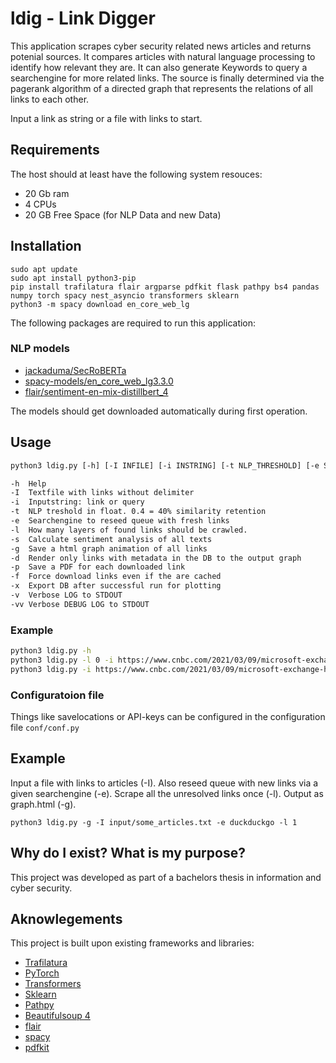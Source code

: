 # ldig - Link Digger

This application scrapes cyber security related news articles and returns potenial sources. It compares articles with natural language processing to identify how relevant they are. It can also generate Keywords to query a searchengine for more related links. The source is finally determined via the pagerank algorithm of a directed graph that represents the relations of all links to each other.

Input a link as string or a file with links to start.

## Requirements
The host should at least have the following system resouces:
- 20 Gb ram
- 4 CPUs
- 20 GB Free Space (for NLP Data and new Data)

## Installation

```
sudo apt update
sudo apt install python3-pip
pip install trafilatura flair argparse pdfkit flask pathpy bs4 pandas numpy torch spacy nest_asyncio transformers sklearn
python3 -m spacy download en_core_web_lg
```
The following packages are required to run this application:
### NLP models

- [jackaduma/SecRoBERTa](https://github.com/jackaduma/SecBERT)
- [spacy-models/en_core_web_lg3.3.0](https://github.com/explosion/spacy-models/releases/tag/en_core_web_lg-3.3.0)
- [flair/sentiment-en-mix-distillbert_4](https://nlp.informatik.hu-berlin.de/resources/models/sentiment-curated-distilbert/)

The models should get downloaded automatically during first operation.

## Usage
```txt
python3 ldig.py [-h] [-I INFILE] [-i INSTRING] [-t NLP_THRESHOLD] [-e SEARCH_ENGINE] [-l LAYER_DEPTH] [-s] [-g] [-d] [-p] [-f] [-x] [-v] [-vv]

-h  Help
-I  Textfile with links without delimiter
-i  Inputstring: link or query
-t  NLP treshold in float. 0.4 = 40% similarity retention
-e  Searchengine to reseed queue with fresh links
-l  How many layers of found links should be crawled.
-s  Calculate sentiment analysis of all texts
-g  Save a html graph animation of all links
-d  Render only links with metadata in the DB to the output graph
-p  Save a PDF for each downloaded link
-f  Force download links even if the are cached
-x  Export DB after successful run for plotting
-v  Verbose LOG to STDOUT
-vv Verbose DEBUG LOG to STDOUT
```

### Example

```bash
python3 ldig.py -h
python3 ldig.py -l 0 -i https://www.cnbc.com/2021/03/09/microsoft-exchange-hack-explained.html
python3 ldig.py -i https://www.cnbc.com/2021/03/09/microsoft-exchange-hack-explained.html
```

### Configuratoion file
Things like savelocations or API-keys can be configured in the configuration file `conf/conf.py`

## Example

Input a file with links to articles (-I). Also reseed queue with new links via a given searchengine (-e). Scrape all the unresolved links once (-l). Output as graph.html (-g).

`python3 ldig.py -g -I input/some_articles.txt -e duckduckgo -l 1`


## Why do I exist? What is my purpose?
This project was developed as part of a bachelors thesis in information and cyber security.

## Aknowlegements

This project is built upon existing frameworks and libraries:
- [Trafilatura](https://github.com/adbar/trafilatura)
- [PyTorch](https://github.com/pytorch/pytorch)
- [Transformers](https://github.com/huggingface/transformers)
- [Sklearn](https://github.com/scikit-learn/scikit-learn)
- [Pathpy](https://www.pathpy.net)
- [Beautifulsoup 4](https://pypi.org/project/beautifulsoup4/)
- [flair](https://github.com/flairNLP/flair)
- [spacy](https://spacy.io)
- [pdfkit](https://pypi.org/project/pdfkit/)
